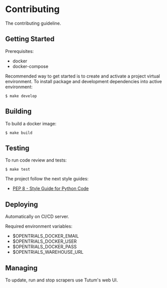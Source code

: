 # Contributing

The contributing guideline.

## Getting Started

Prerequisites:
- docker
- docker-compose

Recommended way to get started is to create and activate a project virtual environment.
To install package and development dependencies into active environment:

```
$ make develop
```

## Building

To build a docker image:

```
$ make build
```

## Testing

To run code review and tests:

```
$ make test
```

The project follow the next style guides:
- [PEP 8 - Style Guide for Python Code](https://www.python.org/dev/peps/pep-0008/)

## Deploying

Automatically on CI/CD server.

Required environment variables:
- $OPENTRIALS_DOCKER_EMAIL
- $OPENTRIALS_DOCKER_USER
- $OPENTRIALS_DOCKER_PASS
- $OPENTRIALS_WAREHOUSE_URL

## Managing

To update, run and stop scrapers use Tutum's web UI.
